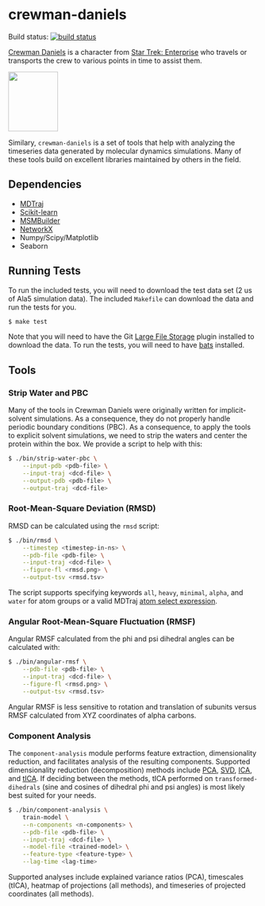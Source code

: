 # crewman-daniels
Build status: [![build status](https://travis-ci.org/rnowling/crewman-daniels.svg?branch=master)](https://travis-ci.org/rnowling/crewman-daniels)

[Crewman Daniels](http://memory-alpha.wikia.com/wiki/Daniels_(Crewman)) is a character from [Star Trek: Enterprise](https://en.wikipedia.org/wiki/Star_Trek:_Enterprise) who travels or transports the crew to various points in time to assist them.

<img src="https://vignette.wikia.nocookie.net/memoryalpha/images/8/89/Daniels2.jpg/revision/latest?cb=20100806165630&path-prefix=en" width="100px" height="120px">

Similary, `crewman-daniels` is a set of tools that help with analyzing the timeseries data generated by molecular dynamics simulations. Many of these tools build on excellent libraries maintained by others in the field.

## Dependencies

* [MDTraj](http://mdtraj.org)
* [Scikit-learn](http://scikit-learn.org/stable/)
* [MSMBuilder](http://msmbuilder.org)
* [NetworkX](https://networkx.github.io/)
* Numpy/Scipy/Matplotlib
* Seaborn

## Running Tests
To run the included tests, you will need to download the test data set (2 us of Ala5 simulation data).  The included `Makefile` can download the data and run the tests for you.

```bash
$ make test
```

Note that you will need to have the Git [Large File Storage](https://git-lfs.github.com/) plugin installed to download the data.  To run the tests, you will need to have [bats](https://github.com/sstephenson/bats) installed.

## Tools

### Strip Water and PBC
Many of the tools in Crewman Daniels were originally written for implicit-solvent simulations.  As a consequence, they do not properly handle periodic boundary conditions (PBC).  As a consequence, to apply the tools to explicit solvent simulations, we need to strip the waters and center the protein within the box.  We provide a script to help with this:

```bash
$ ./bin/strip-water-pbc \
    --input-pdb <pdb-file> \
    --input-traj <dcd-file> \
    --output-pdb <pdb-file> \
    --output-traj <dcd-file>
```

### Root-Mean-Square Deviation (RMSD)
RMSD can be calculated using the `rmsd` script:

```bash
$ ./bin/rmsd \
    --timestep <timestep-in-ns> \
    --pdb-file <pdb-file> \
    --input-traj <dcd-file> \
    --figure-fl <rmsd.png> \
    --output-tsv <rmsd.tsv>
```

The script supports specifying keywords `all`, `heavy`, `minimal`, `alpha`, and `water` for atom groups or a valid MDTraj [atom select expression](http://mdtraj.org/1.9.0/atom_selection.html).

### Angular Root-Mean-Square Fluctuation (RMSF)
Angular RMSF calculated from the phi and psi dihedral angles can be calculated with:

```bash
$ ./bin/angular-rmsf \
    --pdb-file <pdb-file> \
    --input-traj <dcd-file> \
    --figure-fl <rmsd.png> \
    --output-tsv <rmsd.tsv>
```

Angular RMSF is less sensitive to rotation and translation of subunits versus RMSF calculated from XYZ coordinates of alpha carbons.

### Component Analysis
The `component-analysis` module performs feature extraction, dimensionality reduction, and facilitates analysis of the resulting components. Supported dimensionality reduction (decomposition) methods include [PCA](http://scikit-learn.org/stable/modules/generated/sklearn.decomposition.PCA.html), [SVD](http://scikit-learn.org/stable/modules/generated/sklearn.decomposition.TruncatedSVD.html), [ICA](http://scikit-learn.org/stable/modules/generated/sklearn.decomposition.FastICA.html), and [tICA](http://msmbuilder.org/3.8.0/decomposition.html#tica). If deciding between the methods, tICA performed on `transformed-dihedrals` (sine and cosines of dihedral phi and psi angles) is most likely best suited for your needs.

```bash
$ ./bin/component-analysis \
    train-model \
    --n-components <n-components> \
    --pdb-file <pdb-file> \
    --input-traj <dcd-file> \
    --model-file <trained-model> \
    --feature-type <feature-type> \
    --lag-time <lag-time>
```

Supported analyses include explained variance ratios (PCA), timescales (tICA), heatmap of projections (all methods), and timeseries of projected coordinates (all methods).
